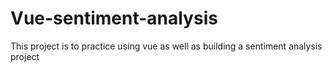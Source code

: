 # Vue-sentiment-analysis
This project is to practice using vue as well as building a sentiment analysis project

